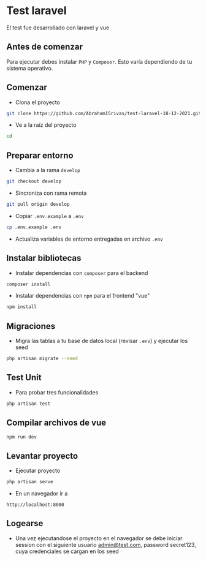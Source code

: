 # Test laravel

El test fue desarrollado con laravel y vue

## Antes de comenzar

Para ejecutar debes instalar `PHP` y `Composer`. Esto varía dependiendo de tu sistema operativo.

## Comenzar

* Clona el proyecto

```bash
git clone https://github.com/Abraham15rivas/test-laravel-18-12-2021.git
```

* Ve a la raíz del proyecto

```bash test-laravel-18-12-2021
cd 
```

## Preparar entorno

* Cambia a la rama `develop`

```bash
git checkout develop
```

* Sincroniza con rama remota

```bash
git pull origin develop
```

* Copiar `.env.example` a `.env`

```bash
cp .env.example .env
```

* Actualiza variables de entorno entregadas en archivo `.env`

## Instalar bibliotecas

* Instalar dependencias con `composer` para el backend

```bash
composer install
```

* Instalar dependencias con `npm` para el frontend "vue"

```bash
npm install
```

## Migraciones

* Migra las tablas a tu base de datos local (revisar `.env`) y ejecutar los seed

```bash
php artisan migrate --seed
```

## Test Unit

* Para probar tres funcionalidades

```bash
php artisan test
```

## Compilar archivos de vue

```bash
npm run dev
```

## Levantar proyecto
* Ejecutar proyecto

```bash
php artisan serve
```

* En un navegador ir a

```
http://localhost:8000
```

## Logearse

* Una vez ejecutandose el proyecto en el navegador se debe iniciar session con el siguiente usuario admin@test.com, password secret123, cuya credenciales se cargan en los seed